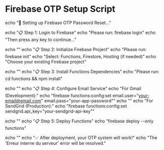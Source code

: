 # Firebase OTP Setup Script

echo "🔐 Setting up Firebase OTP Password Reset..."

echo "📋 Step 1: Login to Firebase"
echo "Please run: firebase login"
echo "Then press any key to continue..."
 
echo ""
echo "📋 Step 2: Initialize Firebase Project"
echo "Please run: firebase init"
echo "Select: Functions, Firestore, Hosting (if needed)"
echo "Choose your existing Firebase project"

echo ""
echo "📋 Step 3: Install Functions Dependencies"
echo "Please run: cd functions && npm install"

echo ""
echo "📋 Step 4: Configure Email Service"
echo "For Gmail (Development):"
echo "firebase functions:config:set email.user=\"your-email@gmail.com\" email.pass=\"your-app-password\""
echo ""
echo "For SendGrid (Production):"
echo "firebase functions:config:set sendgrid.api_key=\"your-sendgrid-api-key\""

echo ""
echo "📋 Step 5: Deploy Functions"
echo "firebase deploy --only functions"

echo ""
echo "✅ After deployment, your OTP system will work!"
echo "The 'Erreur interne du serveur' error will be resolved."

